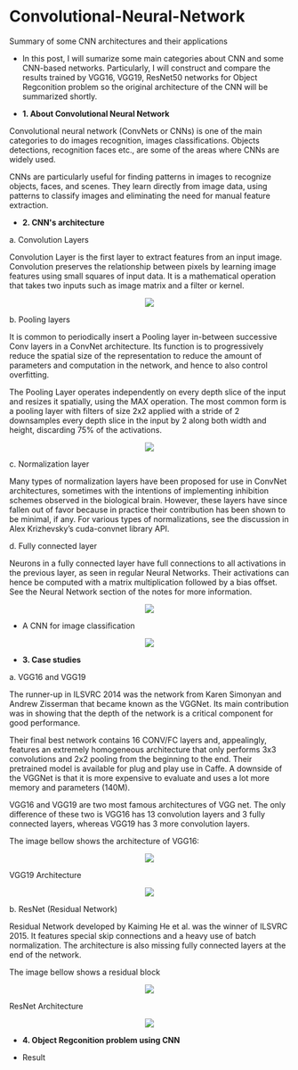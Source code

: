 # Convolutional-Neural-Network
Summary of some CNN architectures and their applications

* In this post, I will sumarize some main categories about CNN and some CNN-based networks. Particularly, I will construct and compare the results trained by VGG16, VGG19, ResNet50 networks for Object Regconition problem so the original architecture of the CNN will be summarized shortly.

* **1. About Convolutional Neural Network**

Convolutional neural network (ConvNets or CNNs) is one of the main categories to do images recognition, images classifications. Objects detections, recognition faces etc., are some of the areas where CNNs are widely used.

CNNs are particularly useful for finding patterns in images to recognize objects, faces, and scenes. They learn directly from image data, using patterns to classify images and eliminating the need for manual feature extraction.

* **2. CNN's architecture**

a. Convolution Layers

Convolution Layer is the first layer to extract features from an input image. Convolution preserves the relationship between pixels by learning image features using small squares of input data. It is a mathematical operation that takes two inputs such as image matrix and a filter or kernel.

<p align = "center">
  <img src = "https://user-images.githubusercontent.com/51883796/82188939-d5981480-9918-11ea-9078-6a3a9272bdc6.png">
</p>

b. Pooling layers

It is common to periodically insert a Pooling layer in-between successive Conv layers in a ConvNet architecture. Its function is to progressively reduce the spatial size of the representation to reduce the amount of parameters and computation in the network, and hence to also control overfitting.

The Pooling Layer operates independently on every depth slice of the input and resizes it spatially, using the MAX operation. The most common form is a pooling layer with filters of size 2x2 applied with a stride of 2 downsamples every depth slice in the input by 2 along both width and height, discarding 75% of the activations.

<p align = "center">
  <img src = "https://user-images.githubusercontent.com/51883796/82189572-ce253b00-9919-11ea-8d27-b51c7f639bdd.jpeg">
</p>

c. Normalization layer

Many types of normalization layers have been proposed for use in ConvNet architectures, sometimes with the intentions of implementing inhibition schemes observed in the biological brain. However, these layers have since fallen out of favor because in practice their contribution has been shown to be minimal, if any. For various types of normalizations, see the discussion in Alex Krizhevsky’s cuda-convnet library API.

d. Fully connected layer

Neurons in a fully connected layer have full connections to all activations in the previous layer, as seen in regular Neural Networks. Their activations can hence be computed with a matrix multiplication followed by a bias offset. See the Neural Network section of the notes for more information.

<p align = "center">
  <img src = "https://user-images.githubusercontent.com/51883796/82190787-c6669600-991b-11ea-9d28-d6c50428d411.PNG">
</p>

* A CNN for image classification

<p align = "center">
  <img src = "https://user-images.githubusercontent.com/51883796/82191050-28270000-991c-11ea-913e-09113cdeb8cf.jpeg">
</p>

* **3. Case studies**

a. VGG16 and VGG19

The runner-up in ILSVRC 2014 was the network from Karen Simonyan and Andrew Zisserman that became known as the VGGNet. Its main contribution was in showing that the depth of the network is a critical component for good performance.
                                                                                              
Their final best network contains 16 CONV/FC layers and, appealingly, features an extremely homogeneous architecture that only performs 3x3 convolutions and 2x2 pooling from the beginning to the end. Their pretrained model is available for plug and play use in Caffe. A downside of the VGGNet is that it is more expensive to evaluate and uses a lot more memory and parameters (140M).

VGG16 and VGG19 are two most famous architectures of VGG net. The only difference of these two is VGG16 has 13 convolution layers and 3 fully connected layers, whereas VGG19 has 3 more convolution layers. 

The image bellow shows the architecture of VGG16:

<p align = "center">
  <img src = "https://user-images.githubusercontent.com/51883796/82195073-03358b80-9922-11ea-891e-f6d4e0114831.png">
</p>

VGG19 Architecture

<p align = "center">
  <img src = "https://user-images.githubusercontent.com/51883796/82542092-99182300-9b7b-11ea-9601-1f7bc9f999e6.png">
</p>

b. ResNet (Residual Network)

Residual Network developed by Kaiming He et al. was the winner of ILSVRC 2015. It features special skip connections and a heavy use of batch normalization. The architecture is also missing fully connected layers at the end of the network.

The image bellow shows a residual block

<p align = "center">
  <img src = "https://user-images.githubusercontent.com/51883796/82542754-b8fc1680-9b7c-11ea-9479-823d301114ba.png">
</p>

ResNet Architecture

<p align = "center">
  <img src = "https://user-images.githubusercontent.com/51883796/82543181-59523b00-9b7d-11ea-84e3-2cf5abad3602.png">
</p>

* **4. Object Regconition problem using CNN**

* Result
